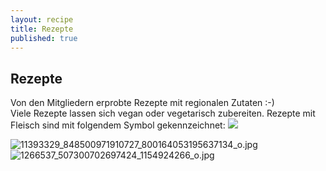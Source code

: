 ```yaml
---
layout: recipe
title: Rezepte
published: true
---
```


## Rezepte

Von den Mitgliedern erprobte Rezepte mit regionalen Zutaten :-)<br>
Viele Rezepte lassen sich vegan oder vegetarisch zubereiten. Rezepte mit Fleisch sind mit folgendem Symbol gekennzeichnet: <img class="icon" src="{{site.baseurl}}/public/images/pig_icon.png">

![11393329_848500971910727_800164053195637134_o.jpg]({{site.baseurl}}/public/images/11393329_848500971910727_800164053195637134_o.jpg)
![1266537_507300702697424_1154924266_o.jpg]({{site.baseurl}}/public/images/1266537_507300702697424_1154924266_o.jpg)
